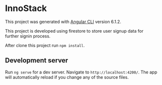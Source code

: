 # InnoStack

This project was generated with [Angular CLI](https://github.com/angular/angular-cli) version 6.1.2.

This project is developed using firestore to store user signup data for further signin process.

After clone this project run `npm install`.

## Development server

Run `ng serve` for a dev server. Navigate to `http://localhost:4200/`. The app will automatically reload if you change any of the source files.
